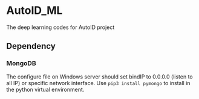 # AutoID_ML
The deep learning codes for AutoID project

## Dependency
### MongoDB
The configure file on Windows server should set bindIP to 0.0.0.0 (listen to all IP) or specific network interface.
Use `pip3 install pymongo` to install in the python virtual environment.